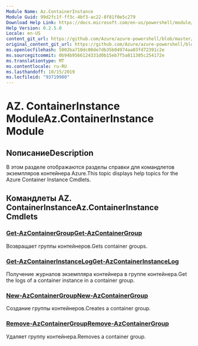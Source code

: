 ```yaml
---
Module Name: Az.ContainerInstance
Module Guid: 99d2fc1f-ff3c-4bf3-ac22-8f81f0e5c279
Download Help Link: https://docs.microsoft.com/en-us/powershell/module/az.containerinstance
Help Version: 0.2.5.0
Locale: en-US
content_git_url: https://github.com/Azure/azure-powershell/blob/master/src/ContainerInstance/ContainerInstance/help/Az.ContainerInstance.md
original_content_git_url: https://github.com/Azure/azure-powershell/blob/master/src/ContainerInstance/ContainerInstance/help/Az.ContainerInstance.md
ms.openlocfilehash: 5002ba710dc08de7db35b04974aa03fd72391c2e
ms.sourcegitcommit: 0b94b9566124331d0b15eb7f5a811305c254172e
ms.translationtype: MT
ms.contentlocale: ru-RU
ms.lasthandoff: 10/15/2019
ms.locfileid: "93719980"
---
```

# <span data-ttu-id="0f8a2-101">AZ. ContainerInstance Module</span><span class="sxs-lookup"><span data-stu-id="0f8a2-101">Az.ContainerInstance Module</span></span>
## <span data-ttu-id="0f8a2-102">Nописание</span><span class="sxs-lookup"><span data-stu-id="0f8a2-102">Description</span></span>
<span data-ttu-id="0f8a2-103">В этом разделе отображаются разделы справки для командлетов экземпляров контейнера Azure.</span><span class="sxs-lookup"><span data-stu-id="0f8a2-103">This topic displays help topics for the Azure Container Instance Cmdlets.</span></span>

## <span data-ttu-id="0f8a2-104">Командлеты AZ. ContainerInstance</span><span class="sxs-lookup"><span data-stu-id="0f8a2-104">Az.ContainerInstance Cmdlets</span></span>
### [<span data-ttu-id="0f8a2-105">Get-AzContainerGroup</span><span class="sxs-lookup"><span data-stu-id="0f8a2-105">Get-AzContainerGroup</span></span>](Get-AzContainerGroup.md)
<span data-ttu-id="0f8a2-106">Возвращает группы контейнеров.</span><span class="sxs-lookup"><span data-stu-id="0f8a2-106">Gets container groups.</span></span>

### [<span data-ttu-id="0f8a2-107">Get-AzContainerInstanceLog</span><span class="sxs-lookup"><span data-stu-id="0f8a2-107">Get-AzContainerInstanceLog</span></span>](Get-AzContainerInstanceLog.md)
<span data-ttu-id="0f8a2-108">Получение журналов экземпляра контейнера в группе контейнера.</span><span class="sxs-lookup"><span data-stu-id="0f8a2-108">Get the logs of a container instance in a container group.</span></span>

### [<span data-ttu-id="0f8a2-109">New-AzContainerGroup</span><span class="sxs-lookup"><span data-stu-id="0f8a2-109">New-AzContainerGroup</span></span>](New-AzContainerGroup.md)
<span data-ttu-id="0f8a2-110">Создание группы контейнеров.</span><span class="sxs-lookup"><span data-stu-id="0f8a2-110">Creates a container group.</span></span>

### [<span data-ttu-id="0f8a2-111">Remove-AzContainerGroup</span><span class="sxs-lookup"><span data-stu-id="0f8a2-111">Remove-AzContainerGroup</span></span>](Remove-AzContainerGroup.md)
<span data-ttu-id="0f8a2-112">Удаляет группу контейнера.</span><span class="sxs-lookup"><span data-stu-id="0f8a2-112">Removes a container group.</span></span>

